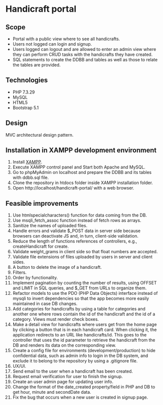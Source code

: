 # Handicraft portal
## Scope
- Portal with a public view where to see all handicrafts.
- Users not logged can login and signup.
- Users logged can logout and are allowed to enter an admin view where they can perform CRUD tasks with the handicrafts they have created.
- SQL statements to create the DDBB and tables as well as those to relate the tables are provided.
## Technologies
- PHP 7.3.29
- MySQL
- HTML5
- Bootstrap 5.1

## Design
MVC architectural design pattern.

## Installation in XAMPP development environment
1. Install [XAMPP](https://www.apachefriends.org/index.html).
2. Execute XAMPP control panel and Start both Apache and MySQL.
3. Go to phpMyAdmin on localhost and prepare the DDBB and its tables with ddbb.sql file.
4. Clone the repository in htdocs folder inside XAMPP installation folder.
5. Open http://localhost/handicraft-portal/ with a web browser.

## Feasible improvements
1. Use htmlspecialcharacters() function for data coming from the DB.
2. Use msqli_fetch_assoc function instead of fetch rows as arrays.
3. Sanitize the names of uploaded files.
4. Handle errors and validate $_POST data in server side because browsers can deactivate JS and, in turn, client-side validation.
5. Reduce the length of functions references of controllers, e.g., createHandicraft for create.
6. Validate weight_grams in client side so that float numbers are accepted.
7. Validate file extensions of files uploaded by users in server and client sides.
8. A button to delete the image of a handicraft.
9. Filters.
10. Order by functionality.
11. Implement pagination by counting the number of results, using OFFSET and LIMIT in SQL queries, and $_GET from URLs to organize them.
12. Refactor models to use the PDO (PHP Data Objects) interface instead of mysqli to invert dependencies so that the app becomes more easily maintained in case DB changes.
13. Add categories for handicrafts by using a table for categories and another one where rows contain the id of the handicraft and the id of a category. Views must render check boxes.
14. Make a detail view for handicrafts where users get from the home page by clicking a button that is in each handicraft card. When clicking it, the application redirects to an URL like handicrafts/id. This goes to the controller that uses the id parameter to retrieve the handicraft from the DB and renders its data on the corresponding view.
15. Create a config file for environments (development/production) to hide confidential data, such as admin info to login in the DB system, and exclude it to belong to the repository by using a .gitignore file.
16. UX/UI.
17. Send email to the user when a handicraft has been created.
18. Request email verification for user to finish the signup.
19. Create an user admin page for updating user info.
20. Change the format of the date_created property/field in PHP and DB to get hour, minute and secondDate data.
21. Fix the bug that occurs when a new user is created in signup page.
